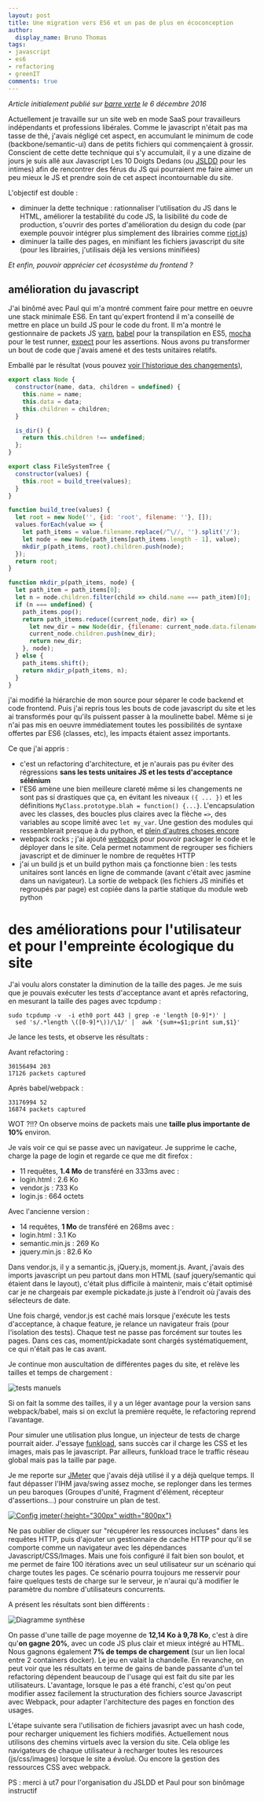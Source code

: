 ```yaml
---
layout: post
title: Une migration vers ES6 et un pas de plus en écoconception
author:
  display_name: Bruno Thomas
tags:
- javascript
- es6
- refactoring
- greenIT
comments: true
---
```


*Article initialement publié sur [barre verte](https://www.barreverte.fr) le 6 décembre 2016*

Actuellement je travaille sur un site web en mode SaaS pour travailleurs indépendants et professions libérales. Comme le javascript n'était pas ma tasse de thé, j'avais négligé cet aspect, en accumulant le minimum de code (backbone/semantic-ui) dans de petits fichiers qui commençaient à grossir. Conscient de cette dette technique qui s'y accumulait, il y a une dizaine de jours je suis allé aux Javascript Les 10 Doigts Dedans (ou [JSLDD](http://jsldd.org/) pour les intimes) afin de rencontrer des férus du JS qui pourraient me faire aimer un peu mieux le JS et prendre soin de cet aspect incontournable du site.

L'objectif est double :

- diminuer la dette technique : rationnaliser l'utilisation du JS dans le HTML, améliorer la testabilité du code JS, la lisibilité du code de production, s'ouvrir des portes d'amélioration du design du code (par exemple pouvoir intégrer plus simplement des librairies comme [riot.js](http://riotjs.com/))
- diminuer la taille des pages, en minifiant les fichiers javascript du site (pour les librairies, j'utilisais déjà les versions minifiées)

*Et enfin, pouvoir apprécier cet écosystème du frontend ?*

## amélioration du javascript

J'ai binômé avec Paul qui m'a montré comment faire pour mettre en oeuvre une stack minimale ES6. En tant qu'expert frontend il m'a conseillé de mettre en place un build JS pour le code du front. Il m'a montré le gestionnaire de packets JS [yarn](https://yarnpkg.com/), [babel](https://babeljs.io/) pour la transpilation en ES5, [mocha](http://mochajs.org/) pour le test runner, [expect](https://github.com/Automattic/expect.js) pour les assertions. Nous avons pu transformer un bout de code que j'avais amené et des tests unitaires relatifs.

Emballé par le résultat (vous pouvez [voir l'historique des changements](https://gist.github.com/bamthomas/f56bbfbebc17ce9311142dbec42adeb7/revisions)),

````javascript
export class Node {
  constructor(name, data, children = undefined) {
    this.name = name;
    this.data = data;
    this.children = children;
  }

  is_dir() {
    return this.children !== undefined;
  };
}

export class FileSystemTree {
  constructor(values) {
    this.root = build_tree(values);
  }
}

function build_tree(values) {
  let root = new Node('', {id: 'root', filename: ''}, []);
  values.forEach(value => {
    let path_items = value.filename.replace(/^\//, '').split('/');
    let node = new Node(path_items[path_items.length - 1], value);
    mkdir_p(path_items, root).children.push(node);
  });
  return root;
}

function mkdir_p(path_items, node) {
  let path_item = path_items[0];
  let n = node.children.filter(child => child.name === path_item)[0];
  if (n === undefined) {
    path_items.pop();
    return path_items.reduce((current_node, dir) => {
      let new_dir = new Node(dir, {filename: current_node.data.filename + '/' + dir}, []);
      current_node.children.push(new_dir);
      return new_dir;
    }, node);
  } else {
    path_items.shift();
    return mkdir_p(path_items, n);
  }
}
````

j'ai modifié la hiérarchie de mon source pour séparer le code backend et code frontend. Puis j'ai repris tous les bouts de code javascript du site et les ai transformés pour qu'ils puissent passer à la moulinette babel. Même si je n'ai pas mis en oeuvre immédiatement toutes les possibilités de syntaxe offertes par ES6 (classes, etc), les impacts étaient assez importants.

Ce que j'ai appris :

- c'est un refactoring d'architecture, et je n'aurais pas pu éviter des régressions **sans les tests unitaires JS et les tests d'acceptance sélénium**
- l'ES6 amène une bien meilleure clareté même si les changements ne sont pas si drastiques que ça, en évitant les niveaux `({ ... })` et les définitions  `MyClass.prototype.blah = function() {...}`. L'encapsulation avec les classes, des boucles plus claires avec la flèche `=>`, des variables au scope limité avec `let my_var`. Une gestion des modules qui ressemblerait presque à du python, et [plein d'autres choses encore](https://babeljs.io/docs/learn-es2015/)
- webpack rocks ; j'ai ajouté [webpack](https://webpack.js.org/) pour pouvoir packager le code et le déployer dans le site. Cela permet notamment de regrouper ses fichiers javascript et de diminuer le nombre de requêtes HTTP  
- j'ai un build js et un build python mais ça fonctionne bien : les tests unitaires sont lancés en ligne de commande (avant c'était avec jasmine dans un navigateur). La sortie de webpack (les fichiers JS minifiés et regroupés par page) est copiée dans la partie statique du module web python

# des améliorations pour l'utilisateur et pour l'empreinte écologique du site

J'ai voulu alors constater la diminution de la taille des pages. Je me suis que je pouvais exécuter les tests d'acceptance avant et après refactoring, en mesurant la taille des pages avec tcpdump :

    sudo tcpdump -v  -i eth0 port 443 | grep -e 'length [0-9]*)' |  
      sed 's/.*length \([0-9]*\))/\1/' |  awk '{sum+=$1;print sum,$1}'

Je lance les tests, et observe les résultats :

Avant refactoring :

    30156494 203
    17126 packets captured

Après babel/webpack :

    33176994 52
    16874 packets captured

WOT ?!!? On observe moins de packets mais une **taille plus importante de 10%** environ.

Je vais voir ce qui se passe avec un navigateur. Je supprime le cache, charge la page de login et regarde ce que me dit firefox :

* 11 requêtes, **1.4 Mo** de transféré en 333ms avec :
* login.html : 2.6 Ko
* vendor.js : 733 Ko
* login.js : 664 octets

Avec l'ancienne version :

* 14 requêtes, **1 Mo** de transféré en 268ms avec :
* login.html : 3.1 Ko
* semantic.min.js : 269 Ko
* jquery.min.js : 82.6 Ko

Dans vendor.js, il y a semantic.js, jQuery.js, moment.js. Avant, j'avais des imports javascript un peu partout dans mon HTML (sauf jquery/semantic qui étaient dans le layout), c'était plus difficile à maintenir, mais c'était optimisé car je ne chargeais par exemple pickadate.js juste à l'endroit où j'avais des sélecteurs de date.

Une fois chargé, vendor.js est caché mais lorsque j'exécute les tests d'acceptance, à chaque feature, je relance un navigateur frais (pour l'isolation des tests). Chaque test ne passe pas forcément sur toutes les pages. Dans ces cas, moment/pickadate sont chargés systématiquement, ce qui n'était pas le cas avant.

Je continue mon auscultation de différentes pages du site, et relève les tailles et temps de chargement :

![tests manuels](/images/migration_es6/tests_manuels.png)

Si on fait la somme des tailles, il y a un léger avantage pour la version sans webpack/babel, mais si on exclut la première requête, le refactoring reprend l'avantage.

Pour simuler une utilisation plus longue, un injecteur de tests de charge pourrait aider. J'essaye [funkload](http://funkload.nuxeo.org/), sans succès car il charge les CSS et les images, mais pas le javascript. Par ailleurs, funkload trace le traffic réseau global mais pas la taille par page.

Je me reporte sur [JMeter](http://jmeter.apache.org/) que j'avais déjà utilisé il y a déjà quelque temps. Il faut dépasser l'IHM java/swing assez moche, se replonger dans les termes un peu baroques (Groupes d'unité, Fragment d'élément, récepteur d'assertions...) pour construire un plan de test.

[![Config jmeter](/images/migration_es6/jmeter_config.png){:height="300px" width="800px"}](/images/migration_es6/jmeter_config.png)

Ne pas oublier de cliquer sur "récupérer les ressources incluses" dans les requêtes HTTP, puis d'ajouter un gestionnaire de cache HTTP pour qu'il se comporte comme un navigateur avec les dépendances Javascript/CSS/Images. Mais une fois configuré il fait bien son boulot, et me permet de faire 100 itérations avec un seul utilisateur sur un scénario qui charge toutes les pages. Ce scénario pourra toujours me resservir pour faire quelques tests de charge sur le serveur, je n'aurai qu'à modifier le paramètre du nombre d'utilisateurs concurrents.

A présent les résultats sont bien différents :

![Diagramme synthèse](/images/migration_es6/diagramme_resultats_tests.png)

On passe d'une taille de page moyenne de **12,14 Ko à 9,78 Ko**, c'est à dire qu'**on gagne 20%**, avec un code JS plus clair et mieux intégré au HTML. Nous gagnons également **7% de temps de chargement** (sur un lien local entre 2 containers docker). Le jeu en valait la chandelle. En revanche, on peut voir que les résultats en terme de gains de bande passante d'un tel refactoring dépendent beaucoup de l'usage qui est fait du site par les utilisateurs. L'avantage, lorsque le pas a été franchi, c'est qu'on peut modifier assez facilement la structuration des fichiers source Javascript avec Webpack, pour adapter l'architecture des pages en fonction des usages.

L'étape suivante sera l'utilisation de fichiers javasript avec un hash code, pour recharger uniquement les fichiers modifiés. Actuellement nous utilisons des chemins virtuels avec la version du site. Cela oblige les navigateurs de chaque utilisateur à recharger toutes les resources (js/css/images) lorsque le site a évolué. Ou encore la gestion des ressources CSS avec webpack.

PS : merci à ut7 pour l'organisation du JSLDD et Paul pour son binômage instructif
